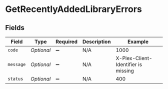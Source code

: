 # GetRecentlyAddedLibraryErrors


## Fields

| Field                               | Type                                | Required                            | Description                         | Example                             |
| ----------------------------------- | ----------------------------------- | ----------------------------------- | ----------------------------------- | ----------------------------------- |
| `code`                              | *Optional<Integer>*                 | :heavy_minus_sign:                  | N/A                                 | 1000                                |
| `message`                           | *Optional<String>*                  | :heavy_minus_sign:                  | N/A                                 | X-Plex-Client-Identifier is missing |
| `status`                            | *Optional<Integer>*                 | :heavy_minus_sign:                  | N/A                                 | 400                                 |